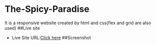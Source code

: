 # The-Spicy-Paradise
It is a responsive website created by html and css(flex and grid are also used)
##Live site
- Live Site URL:[Click here](https://murugan008.github.io/The-Spicy-Paradise/)
##Screenshot
![]()
![]()

